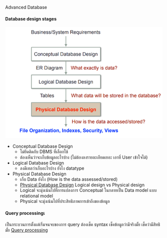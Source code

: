 Advanced Database
#### Database design stages
![Pasted image 20240123233355.png](./Pasted%20image%2020240123233355.png)
- Conceptual Database Design
	- ไม่ยึดติดกับ DBMS ที่เลือกใช้
	- ต้องเห็นว่าจะเก็บข้อมูลอะไรบ้าง (ไม่ต้องลงรายละเอียดเยอะ เอาที่ User เข้าใจได้)
- Logical Database Design
	- ลงดีเทลว่าเก็บอะไรบ้าง ยังไง datatype
- Physical Database Design
	- เก็บ Data ยังไง (How is the data assessed/stored)
	- [Physical Database Design](./Physical%20Database%20Design.md)
Logical design vs Physical design
	- Logical จะมุ่งเน้นไปที่การแปลงการ Conceptual ในกลายเป็น Data model  แบบ relational model
	- Physical จะมุ่งเน้นไปที่ประสิทธิภาพการเข้าถึงของข้อมูล
#### Query processingเ
เป็นกระบวนการตั้งแต่เริ่มจนจบของการ query 
ต้องเช็ค syntax เช็คข้อมูลว่ามีจริงมั้ย เช็คว่ามีสิทธิมั้ย
[Query processing](./Query%20processing.md)
